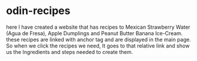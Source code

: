 # odin-recipes
here I have created a website that has recipes to Mexican Strawberry Water (Agua de Fresa), Apple Dumplings and Peanut Butter Banana Ice-Cream.
these recipes are linked with anchor tag and are displayed in the main page.
So when we click the recipes we need, It goes to that relative link and show us the Ingredients and steps needed to create them.
